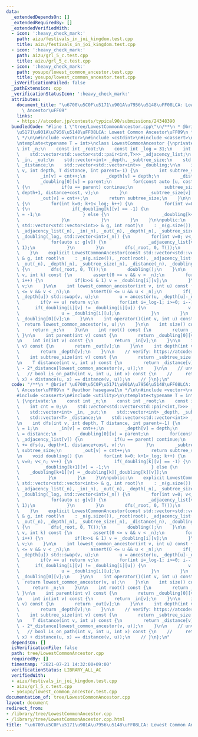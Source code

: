 ```yaml
---
data:
  _extendedDependsOn: []
  _extendedRequiredBy: []
  _extendedVerifiedWith:
  - icon: ':heavy_check_mark:'
    path: aizu/festivals_in_joi_kingdom.test.cpp
    title: aizu/festivals_in_joi_kingdom.test.cpp
  - icon: ':heavy_check_mark:'
    path: aizu/grl_5_c.test.cpp
    title: aizu/grl_5_c.test.cpp
  - icon: ':heavy_check_mark:'
    path: yosupo/lowest_common_ancestor.test.cpp
    title: yosupo/lowest_common_ancestor.test.cpp
  _isVerificationFailed: false
  _pathExtension: cpp
  _verificationStatusIcon: ':heavy_check_mark:'
  attributes:
    document_title: "\u6700\u5C0F\u5171\u901A\u7956\u5148\uFF08LCA: Lowest Common\
      \ Ancestor\uFF09"
    links:
    - https://atcoder.jp/contests/typical90/submissions/24348390
  bundledCode: "#line 1 \"tree/LowestCommonAncestor.cpp\"\n/**\n * @brief \u6700\u5C0F\
    \u5171\u901A\u7956\u5148\uFF08LCA: Lowest Common Ancestor\uFF09\n * @author hasegawa1\n\
    \ */\n\n#include <vector>\n#include <cstdint>\n#include <cassert>\n#include <utility>\n\
    \ntemplate<typename T = int>\nclass LowestCommonAncestor {\nprivate:\n    const\
    \ int _n;\n    const int _root;\n    const int _log = 31;\n    int cnt = 0;\n\
    \    std::vector<std::vector<std::pair<int,T>>> _adjacency_list;\n    std::vector<int>\
    \ _in, _out;\n    std::vector<int> _depth, _subtree_size;\n    std::vector<T>\
    \ _distance;\n    std::vector<std::vector<int>> _doubling;\n\n    int dfs(int\
    \ v, int depth, T distance, int parent=-1) {\n        int subtree_size = 1;\n\
    \        _in[v] = cnt++;\n        _depth[v] = depth;\n        _distance[v] = distance;\n\
    \        _doubling[0][v] = parent;\n        for(const auto [u, cost]: _adjacency_list[v])\
    \ {\n            if(u == parent) continue;\n            subtree_size += dfs(u,\
    \ depth+1, distance+cost, v);\n        }\n        _subtree_size[v] = subtree_size;\n\
    \        _out[v] = cnt++;\n        return subtree_size;\n    }\n\n    void doubling()\
    \ {\n        for(int k=0; k+1<_log; k++) {\n            for(int v=0; v<_n; v++)\
    \ {\n                if(_doubling[k][v] == -1) {\n                    _doubling[k+1][v]\
    \ = -1;\n                } else {\n                    _doubling[k+1][v] = _doubling[k][_doubling[k][v]];\n\
    \                }\n            }\n        }\n    }\n\npublic:\n    explicit LowestCommonAncestor(const\
    \ std::vector<std::vector<int>> & g, int root)\n    : _n(g.size()), _root(root),\
    \ _adjacency_list(_n), _in(_n), _out(_n), _depth(_n), _subtree_size(_n), _distance(_n),\
    \ _doubling(_log, std::vector<int>(_n)) {\n        for(int v=0; v<_n; v++) {\n\
    \            for(auto u: g[v]) {\n                _adjacency_list[v].emplace_back(u,\
    \ 1);\n            }\n        }\n        dfs(_root, 0, T());\n        doubling();\n\
    \    }\n    explicit LowestCommonAncestor(const std::vector<std::vector<std::pair<int,T>>>\
    \ & g, int root)\n    : _n(g.size()), _root(root), _adjacency_list(g), _in(_n),\
    \ _out(_n), _depth(_n), _subtree_size(_n), _distance(_n), _doubling(_log, std::vector<int>(_n))\
    \ {\n        dfs(_root, 0, T());\n        doubling();\n    }\n\n    int ancestor(int\
    \ v, int k) const {\n        assert(0 <= v && v < _n);\n        for(int i=0; i<_log;\
    \ i++) {\n            if(k>>i & 1) v = _doubling[i][v];\n        }\n        return\
    \ v;\n    }\n\n    int lowest_common_ancestor(int v, int u) const {\n        assert(0\
    \ <= v && v < _n);\n        assert(0 <= u && u < _n);\n        if(_depth[v] >\
    \ _depth[u]) std::swap(v, u);\n        u = ancestor(u, _depth[u]-_depth[v]);\n\
    \        if(v == u) return v;\n        for(int i=_log-1; i>=0; i--) {\n      \
    \      if(_doubling[i][v] != _doubling[i][u]) {\n                v = _doubling[i][v];\n\
    \                u = _doubling[i][u];\n            }\n        }\n        return\
    \ _doubling[0][v];\n    }\n\n    int operator()(int v, int u) const {\n      \
    \  return lowest_common_ancestor(v, u);\n    }\n\n    int size() const {\n   \
    \     return _n;\n    }\n\n    int root() const {\n        return _root;\n   \
    \ }\n\n    int parent(int v) const {\n        return _doubling[0][v];\n    }\n\
    \n    int in(int v) const {\n        return _in[v];\n    }\n\n    int out(int\
    \ v) const {\n        return _out[v];\n    }\n\n    int depth(int v) const {\n\
    \        return _depth[v];\n    }\n\n    // verify: https://atcoder.jp/contests/typical90/submissions/24348390\n\
    \    int subtree_size(int v) const {\n        return _subtree_size[v];\n    }\n\
    \n    T distance(int v, int u) const {\n        return _distance[v] + _distance[u]\
    \ - 2*_distance[lowest_common_ancestor(v, u)];\n    }\n\n    // unverified\n \
    \   // bool is_on_path(int v, int u, int x) const {\n    //     return (distance(v,\
    \ x) + distance(u, x) == distance(v, u));\n    // }\n};\n"
  code: "/**\n * @brief \u6700\u5C0F\u5171\u901A\u7956\u5148\uFF08LCA: Lowest Common\
    \ Ancestor\uFF09\n * @author hasegawa1\n */\n\n#include <vector>\n#include <cstdint>\n\
    #include <cassert>\n#include <utility>\n\ntemplate<typename T = int>\nclass LowestCommonAncestor\
    \ {\nprivate:\n    const int _n;\n    const int _root;\n    const int _log = 31;\n\
    \    int cnt = 0;\n    std::vector<std::vector<std::pair<int,T>>> _adjacency_list;\n\
    \    std::vector<int> _in, _out;\n    std::vector<int> _depth, _subtree_size;\n\
    \    std::vector<T> _distance;\n    std::vector<std::vector<int>> _doubling;\n\
    \n    int dfs(int v, int depth, T distance, int parent=-1) {\n        int subtree_size\
    \ = 1;\n        _in[v] = cnt++;\n        _depth[v] = depth;\n        _distance[v]\
    \ = distance;\n        _doubling[0][v] = parent;\n        for(const auto [u, cost]:\
    \ _adjacency_list[v]) {\n            if(u == parent) continue;\n            subtree_size\
    \ += dfs(u, depth+1, distance+cost, v);\n        }\n        _subtree_size[v] =\
    \ subtree_size;\n        _out[v] = cnt++;\n        return subtree_size;\n    }\n\
    \n    void doubling() {\n        for(int k=0; k+1<_log; k++) {\n            for(int\
    \ v=0; v<_n; v++) {\n                if(_doubling[k][v] == -1) {\n           \
    \         _doubling[k+1][v] = -1;\n                } else {\n                \
    \    _doubling[k+1][v] = _doubling[k][_doubling[k][v]];\n                }\n \
    \           }\n        }\n    }\n\npublic:\n    explicit LowestCommonAncestor(const\
    \ std::vector<std::vector<int>> & g, int root)\n    : _n(g.size()), _root(root),\
    \ _adjacency_list(_n), _in(_n), _out(_n), _depth(_n), _subtree_size(_n), _distance(_n),\
    \ _doubling(_log, std::vector<int>(_n)) {\n        for(int v=0; v<_n; v++) {\n\
    \            for(auto u: g[v]) {\n                _adjacency_list[v].emplace_back(u,\
    \ 1);\n            }\n        }\n        dfs(_root, 0, T());\n        doubling();\n\
    \    }\n    explicit LowestCommonAncestor(const std::vector<std::vector<std::pair<int,T>>>\
    \ & g, int root)\n    : _n(g.size()), _root(root), _adjacency_list(g), _in(_n),\
    \ _out(_n), _depth(_n), _subtree_size(_n), _distance(_n), _doubling(_log, std::vector<int>(_n))\
    \ {\n        dfs(_root, 0, T());\n        doubling();\n    }\n\n    int ancestor(int\
    \ v, int k) const {\n        assert(0 <= v && v < _n);\n        for(int i=0; i<_log;\
    \ i++) {\n            if(k>>i & 1) v = _doubling[i][v];\n        }\n        return\
    \ v;\n    }\n\n    int lowest_common_ancestor(int v, int u) const {\n        assert(0\
    \ <= v && v < _n);\n        assert(0 <= u && u < _n);\n        if(_depth[v] >\
    \ _depth[u]) std::swap(v, u);\n        u = ancestor(u, _depth[u]-_depth[v]);\n\
    \        if(v == u) return v;\n        for(int i=_log-1; i>=0; i--) {\n      \
    \      if(_doubling[i][v] != _doubling[i][u]) {\n                v = _doubling[i][v];\n\
    \                u = _doubling[i][u];\n            }\n        }\n        return\
    \ _doubling[0][v];\n    }\n\n    int operator()(int v, int u) const {\n      \
    \  return lowest_common_ancestor(v, u);\n    }\n\n    int size() const {\n   \
    \     return _n;\n    }\n\n    int root() const {\n        return _root;\n   \
    \ }\n\n    int parent(int v) const {\n        return _doubling[0][v];\n    }\n\
    \n    int in(int v) const {\n        return _in[v];\n    }\n\n    int out(int\
    \ v) const {\n        return _out[v];\n    }\n\n    int depth(int v) const {\n\
    \        return _depth[v];\n    }\n\n    // verify: https://atcoder.jp/contests/typical90/submissions/24348390\n\
    \    int subtree_size(int v) const {\n        return _subtree_size[v];\n    }\n\
    \n    T distance(int v, int u) const {\n        return _distance[v] + _distance[u]\
    \ - 2*_distance[lowest_common_ancestor(v, u)];\n    }\n\n    // unverified\n \
    \   // bool is_on_path(int v, int u, int x) const {\n    //     return (distance(v,\
    \ x) + distance(u, x) == distance(v, u));\n    // }\n};\n"
  dependsOn: []
  isVerificationFile: false
  path: tree/LowestCommonAncestor.cpp
  requiredBy: []
  timestamp: '2021-07-21 14:32:00+09:00'
  verificationStatus: LIBRARY_ALL_AC
  verifiedWith:
  - aizu/festivals_in_joi_kingdom.test.cpp
  - aizu/grl_5_c.test.cpp
  - yosupo/lowest_common_ancestor.test.cpp
documentation_of: tree/LowestCommonAncestor.cpp
layout: document
redirect_from:
- /library/tree/LowestCommonAncestor.cpp
- /library/tree/LowestCommonAncestor.cpp.html
title: "\u6700\u5C0F\u5171\u901A\u7956\u5148\uFF08LCA: Lowest Common Ancestor\uFF09"
---
```

